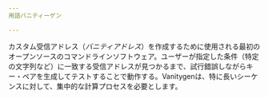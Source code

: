 ```yaml
---
用語バニティーゲン

---
```

カスタム受信アドレス（*バニティアドレス*）を作成するために使用される最初のオープンソースのコマンドラインソフトウェア。ユーザーが指定した条件（特定の文字列など）に一致する受信アドレスが見つかるまで、試行錯誤しながらキー・ペアを生成してテストすることで動作する。Vanitygenは、特に長いシーケンスに対して、集中的な計算プロセスを必要とします。
